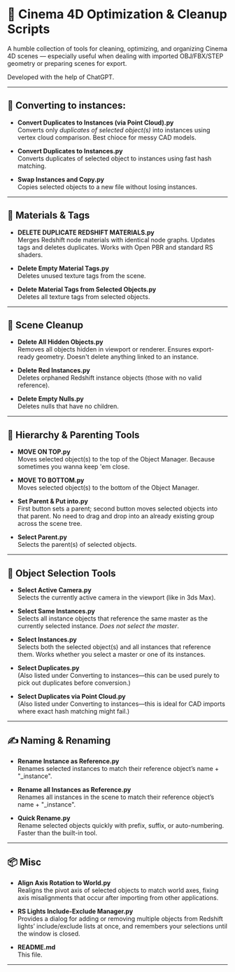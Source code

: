 # 🧰 Cinema 4D Optimization & Cleanup Scripts

A humble collection of tools for cleaning, optimizing, and organizing Cinema 4D scenes — especially useful when dealing with imported OBJ/FBX/STEP geometry or preparing scenes for export.

Developed with the help of ChatGPT.

---

## 🔄 Converting to instances:

- **Convert Duplicates to Instances (via Point Cloud).py**  
  Converts only *duplicates of selected object(s)* into instances using vertex cloud comparison. Best chioce for messy CAD models.

- **Convert Duplicates to Instances.py**  
  Converts duplicates of selected object to instances using fast hash matching.

- **Swap Instances and Copy.py**  
  Copies selected objects to a new file without losing instances.

---

## 🎨 Materials & Tags

- **DELETE DUPLICATE REDSHIFT MATERIALS.py**  
  Merges Redshift node materials with identical node graphs. Updates tags and deletes duplicates. Works with Open PBR and standard RS shaders.

- **Delete Empty Material Tags.py**  
  Deletes unused texture tags from the scene.

- **Delete Material Tags from Selected Objects.py**  
  Deletes all texture tags from selected objects.

---

## 🧼 Scene Cleanup

- **Delete All Hidden Objects.py**  
  Removes all objects hidden in viewport or renderer. Ensures export-ready geometry. Doesn't delete anything linked to an instance.

- **Delete Red Instances.py**  
  Deletes orphaned Redshift instance objects (those with no valid reference).

- **Delete Empty Nulls.py**  
  Deletes nulls that have no children.

---

## 🧠 Hierarchy & Parenting Tools

- **MOVE ON TOP.py**  
  Moves selected object(s) to the top of the Object Manager. Because sometimes you wanna keep 'em close.

- **MOVE TO BOTTOM.py**  
  Moves selected object(s) to the bottom of the Object Manager.

- **Set Parent & Put into.py**  
  First button sets a parent; second button moves selected objects into that parent. No need to drag and drop into an already existing group across the scene tree.

- **Select Parent.py**  
  Selects the parent(s) of selected objects.

---

## 🧭 Object Selection Tools

- **Select Active Camera.py**  
  Selects the currently active camera in the viewport (like in 3ds Max).

- **Select Same Instances.py**  
  Selects all instance objects that reference the same master as the currently selected instance. *Does not select the master*.

- **Select Instances.py**  
  Selects both the selected object(s) and all instances that reference them. Works whether you select a master or one of its instances.

- **Select Duplicates.py**  
  (Also listed under Converting to instances—this can be used purely to pick out duplicates before conversion.)

- **Select Duplicates via Point Cloud.py**  
  (Also listed under Converting to instances—this is ideal for CAD imports where exact hash matching might fail.)

---

## ✍️ Naming & Renaming

- **Rename Instance as Reference.py**  
  Renames selected instances to match their reference object’s name + "_instance".

- **Rename all Instances as Reference.py**  
  Renames all instances in the scene to match their reference object’s name + "_instance".

- **Quick Rename.py**  
  Rename selected objects quickly with prefix, suffix, or auto-numbering. Faster than the built-in tool.

---

## 📦 Misc

- **Align Axis Rotation to World.py**  
  Realigns the pivot axis of selected objects to match world axes, fixing axis misalignments that occur after importing from other applications.

- **RS Lights Include-Exclude Manager.py**  
  Provides a dialog for adding or removing multiple objects from Redshift lights’ include/exclude lists at once, and remembers your selections until the window is closed.

- **README.md**  
  This file.

---

